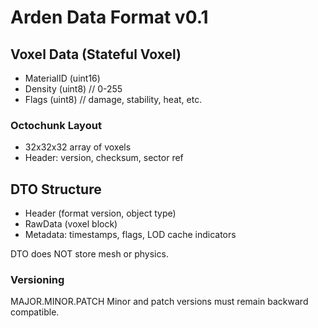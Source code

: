 # Arden Data Format v0.1

## Voxel Data (Stateful Voxel)
- MaterialID (uint16)
- Density (uint8)   // 0-255
- Flags (uint8)     // damage, stability, heat, etc.

### Octochunk Layout
- 32x32x32 array of voxels
- Header: version, checksum, sector ref

## DTO Structure
- Header (format version, object type)
- RawData (voxel block)
- Metadata: timestamps, flags, LOD cache indicators

DTO does NOT store mesh or physics.

### Versioning
MAJOR.MINOR.PATCH
Minor and patch versions must remain backward compatible.
